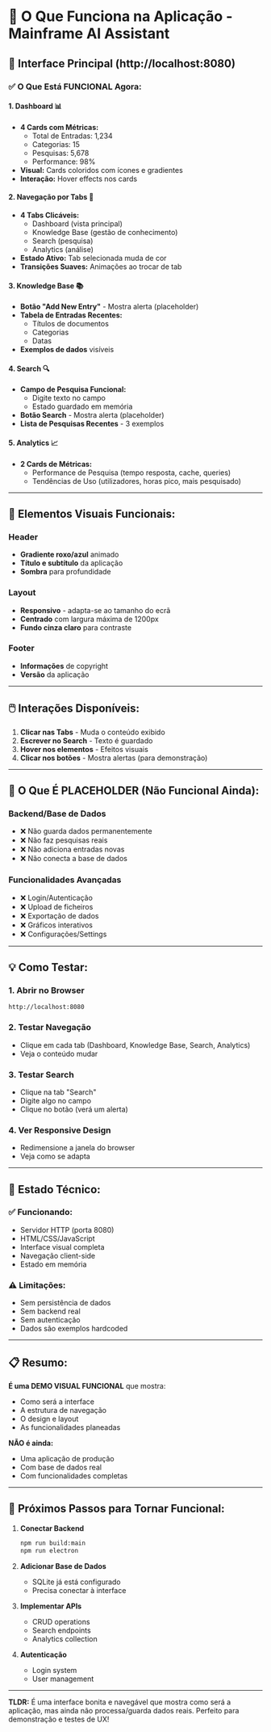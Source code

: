 # 🎯 O Que Funciona na Aplicação - Mainframe AI Assistant

## 📱 Interface Principal (http://localhost:8080)

### ✅ O Que Está FUNCIONAL Agora:

#### 1. **Dashboard** 📊
- **4 Cards com Métricas:**
  - Total de Entradas: 1,234
  - Categorias: 15
  - Pesquisas: 5,678
  - Performance: 98%
- **Visual:** Cards coloridos com ícones e gradientes
- **Interação:** Hover effects nos cards

#### 2. **Navegação por Tabs** 🔄
- **4 Tabs Clicáveis:**
  - Dashboard (vista principal)
  - Knowledge Base (gestão de conhecimento)
  - Search (pesquisa)
  - Analytics (análise)
- **Estado Ativo:** Tab selecionada muda de cor
- **Transições Suaves:** Animações ao trocar de tab

#### 3. **Knowledge Base** 📚
- **Botão "Add New Entry"** - Mostra alerta (placeholder)
- **Tabela de Entradas Recentes:**
  - Títulos de documentos
  - Categorias
  - Datas
- **Exemplos de dados** visíveis

#### 4. **Search** 🔍
- **Campo de Pesquisa Funcional:**
  - Digite texto no campo
  - Estado guardado em memória
- **Botão Search** - Mostra alerta (placeholder)
- **Lista de Pesquisas Recentes** - 3 exemplos

#### 5. **Analytics** 📈
- **2 Cards de Métricas:**
  - Performance de Pesquisa (tempo resposta, cache, queries)
  - Tendências de Uso (utilizadores, horas pico, mais pesquisado)

---

## 🎨 Elementos Visuais Funcionais:

### Header
- **Gradiente roxo/azul** animado
- **Título e subtítulo** da aplicação
- **Sombra** para profundidade

### Layout
- **Responsivo** - adapta-se ao tamanho do ecrã
- **Centrado** com largura máxima de 1200px
- **Fundo cinza claro** para contraste

### Footer
- **Informações** de copyright
- **Versão** da aplicação

---

## 🖱️ Interações Disponíveis:

1. **Clicar nas Tabs** - Muda o conteúdo exibido
2. **Escrever no Search** - Texto é guardado
3. **Hover nos elementos** - Efeitos visuais
4. **Clicar nos botões** - Mostra alertas (para demonstração)

---

## 🚧 O Que É PLACEHOLDER (Não Funcional Ainda):

### Backend/Base de Dados
- ❌ Não guarda dados permanentemente
- ❌ Não faz pesquisas reais
- ❌ Não adiciona entradas novas
- ❌ Não conecta a base de dados

### Funcionalidades Avançadas
- ❌ Login/Autenticação
- ❌ Upload de ficheiros
- ❌ Exportação de dados
- ❌ Gráficos interativos
- ❌ Configurações/Settings

---

## 💡 Como Testar:

### 1. Abrir no Browser
```
http://localhost:8080
```

### 2. Testar Navegação
- Clique em cada tab (Dashboard, Knowledge Base, Search, Analytics)
- Veja o conteúdo mudar

### 3. Testar Search
- Clique na tab "Search"
- Digite algo no campo
- Clique no botão (verá um alerta)

### 4. Ver Responsive Design
- Redimensione a janela do browser
- Veja como se adapta

---

## 🔧 Estado Técnico:

### ✅ Funcionando:
- Servidor HTTP (porta 8080)
- HTML/CSS/JavaScript
- Interface visual completa
- Navegação client-side
- Estado em memória

### ⚠️ Limitações:
- Sem persistência de dados
- Sem backend real
- Sem autenticação
- Dados são exemplos hardcoded

---

## 📋 Resumo:

**É uma DEMO VISUAL FUNCIONAL** que mostra:
- Como será a interface
- A estrutura de navegação
- O design e layout
- As funcionalidades planeadas

**NÃO é ainda:**
- Uma aplicação de produção
- Com base de dados real
- Com funcionalidades completas

---

## 🎯 Próximos Passos para Tornar Funcional:

1. **Conectar Backend**
   ```bash
   npm run build:main
   npm run electron
   ```

2. **Adicionar Base de Dados**
   - SQLite já está configurado
   - Precisa conectar à interface

3. **Implementar APIs**
   - CRUD operations
   - Search endpoints
   - Analytics collection

4. **Autenticação**
   - Login system
   - User management

---

**TLDR:** É uma interface bonita e navegável que mostra como será a aplicação, mas ainda não processa/guarda dados reais. Perfeito para demonstração e testes de UX!